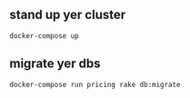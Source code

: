 ## stand up yer cluster
```
docker-compose up
```

## migrate yer dbs
```
docker-compose run pricing rake db:migrate
```
